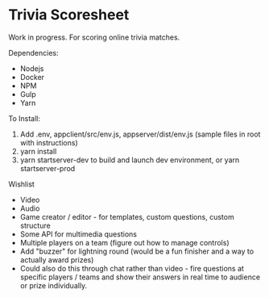 # Trivia Scoresheet

Work in progress. For scoring online trivia matches.

Dependencies:
- Nodejs
- Docker
- NPM
- Gulp
- Yarn

To Install:

1. Add .env, appclient/src/env.js, appserver/dist/env.js (sample files in root with instructions)
2. yarn install
3. yarn startserver-dev to build and launch dev environment, or yarn startserver-prod

Wishlist
- Video
- Audio
- Game creator / editor - for templates, custom questions, custom structure
- Some API for multimedia questions
- Multiple players on a team (figure out how to manage controls)
- Add "buzzer" for lightning round (would be a fun finisher and a way to actually award prizes)
- Could also do this through chat rather than video - fire questions at specific players / teams and show their answers in real time to audience or prize individually.
